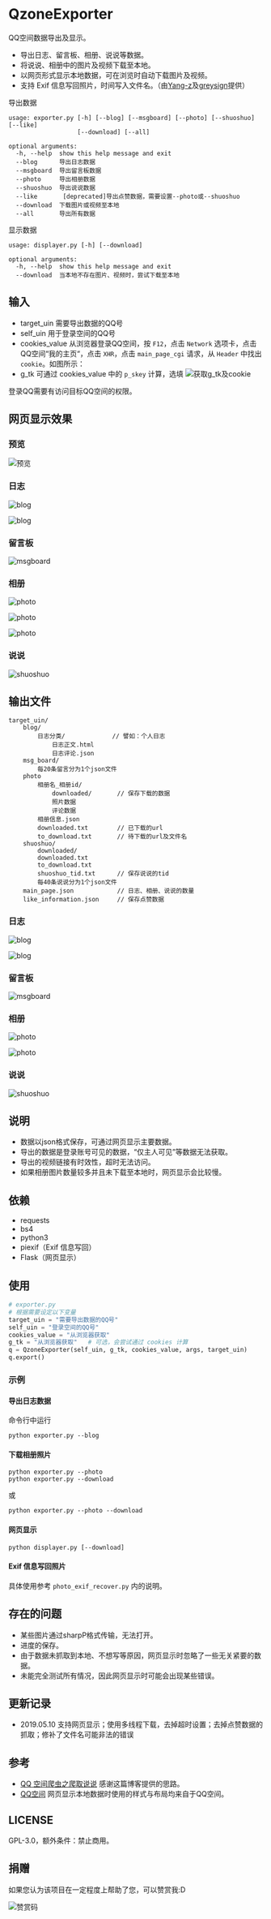 # QzoneExporter

QQ空间数据导出及显示。

- 导出日志、留言板、相册、说说等数据。
- 将说说、相册中的图片及视频下载至本地。
- 以网页形式显示本地数据，可在浏览时自动下载图片及视频。
- 支持 Exif 信息写回照片，时间写入文件名。（由[Yang-z](https://github.com/wwwpf/QzoneExporter/pull/8)及[greysign](https://github.com/wwwpf/QzoneExporter/pull/5)提供）

导出数据

```shell
usage: exporter.py [-h] [--blog] [--msgboard] [--photo] [--shuoshuo] [--like]
                   [--download] [--all]

optional arguments:
  -h, --help  show this help message and exit
  --blog      导出日志数据
  --msgboard  导出留言板数据
  --photo     导出相册数据
  --shuoshuo  导出说说数据
  --like       [deprecated]导出点赞数据，需要设置--photo或--shuoshuo
  --download  下载图片或视频至本地
  --all       导出所有数据
```

显示数据

```shell
usage: displayer.py [-h] [--download]

optional arguments:
  -h, --help  show this help message and exit
  --download  当本地不存在图片、视频时，尝试下载至本地
```

## 输入

- target_uin
  需要导出数据的QQ号
- self_uin
  用于登录空间的QQ号
- cookies_value
  从浏览器登录QQ空间，按 `F12`，点击 `Network` 选项卡，点击QQ空间“我的主页“，点击 `XHR`，点击 `main_page_cgi` 请求，从 `Header` 中找出 `cookie`。如图所示：
- g_tk
  可通过 cookies_value 中的 `p_skey` 计算，选填
  ![获取g_tk及cookie](pic/1.png)

登录QQ需要有访问目标QQ空间的权限。

## 网页显示效果

### 预览

![预览](pic/html_preview.png)

### 日志

![blog](pic/html_blog0.png)

![blog](pic/html_blog1.png)

### 留言板

![msgboard](pic/html_msgboard.png)

### 相册

![photo](pic/html_photo0.png)

![photo](pic/html_photo1.png)

![photo](pic/html_photo2.png)

### 说说

![shuoshuo](pic/html_shuoshuo.png)

## 输出文件

```plain
target_uin/
    blog/
        日志分类/             // 譬如：个人日志
            日志正文.html
            日志评论.json
    msg_board/
        每20条留言分为1个json文件
    photo
        相册名_相册id/
            downloaded/       // 保存下载的数据
            照片数据
            评论数据
        相册信息.json
        downloaded.txt        // 已下载的url
        to_download.txt       // 待下载的url及文件名
    shuoshuo/
        downloaded/
        downloaded.txt
        to_download.txt
        shuoshuo_tid.txt      // 保存说说的tid
        每40条说说分为1个json文件
    main_page.json            // 日志、相册、说说的数量
    like_information.json     // 保存点赞数据
```

### 日志

![blog](pic/blog1.png)

![blog](pic/blog2.png)

### 留言板

![msgboard](pic/msgboard.png)

### 相册

![photo](pic/photo1.png)

![photo](pic/photo2.png)

### 说说

![shuoshuo](pic/shuoshuo.png)

## 说明

- 数据以json格式保存，可通过网页显示主要数据。
- 导出的数据是登录账号可见的数据，“仅主人可见”等数据无法获取。
- 导出的视频链接有时效性，超时无法访问。
- 如果相册图片数量较多并且未下载至本地时，网页显示会比较慢。

## 依赖

- requests
- bs4
- python3
- piexif（Exif 信息写回）
- Flask（网页显示）

## 使用

```python
# exporter.py
# 根据需要设定以下变量
target_uin = "需要导出数据的QQ号"
self_uin = "登录空间的QQ号"
cookies_value = "从浏览器获取"
g_tk = "从浏览器获取"   # 可选，会尝试通过 cookies 计算
q = QzoneExporter(self_uin, g_tk, cookies_value, args, target_uin)
q.export()

```

### 示例

#### 导出日志数据

命令行中运行

```shell
python exporter.py --blog
```

#### 下载相册照片

```shell
python exporter.py --photo
python exporter.py --download
```

或

```shell
python exporter.py --photo --download
```

#### 网页显示

```shell
python displayer.py [--download]
```

#### Exif 信息写回照片

具体使用参考 `photo_exif_recover.py` 内的说明。

## 存在的问题

- 某些图片通过sharpP格式传输，无法打开。
- 进度的保存。
- 由于数据未抓取到本地、不想写等原因，网页显示时忽略了一些无关紧要的数据。
- 未能完全测试所有情况，因此网页显示时可能会出现某些错误。

## 更新记录

- 2019.05.10 支持网页显示；使用多线程下载，去掉超时设置；去掉点赞数据的抓取；修补了文件名可能非法的错误

## 参考

- [QQ 空间爬虫之爬取说说](https://kylingit.com/blog/qq-空间爬虫之爬取说说/)
  感谢这篇博客提供的思路。
- [QQ空间](https://qzone.qq.com/) 网页显示本地数据时使用的样式与布局均来自于QQ空间。

## LICENSE

GPL-3.0，额外条件：禁止商用。

## 捐赠

如果您认为该项目在一定程度上帮助了您，可以赞赏我:D

![赞赏码](https://raw.githubusercontent.com/wwwpf/ttt/master/qr.png)
